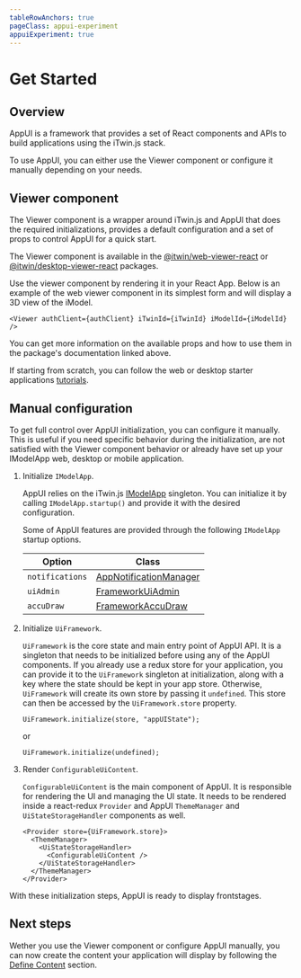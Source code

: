 ```yaml
---
tableRowAnchors: true
pageClass: appui-experiment
appuiExperiment: true
---
```


# Get Started

## Overview

AppUI is a framework that provides a set of React components and APIs to build applications using the iTwin.js stack.

To use AppUI, you can either use the Viewer component or configure it manually depending on your needs.

## Viewer component

The Viewer component is a wrapper around iTwin.js and AppUI that does the required initializations, provides a default configuration and a set of props to control AppUI for a quick start.

The Viewer component is available in the [@itwin/web-viewer-react](https://www.npmjs.com/package/@itwin/web-viewer-react) or [@itwin/desktop-viewer-react](https://www.npmjs.com/package/@itwin/desktop-viewer-react) packages.

Use the viewer component by rendering it in your React App. Below is an example of the web viewer component in its simplest form and will display a 3D view of the iModel.

```tsx
<Viewer authClient={authClient} iTwinId={iTwinId} iModelId={iModelId} />
```

You can get more information on the available props and how to use them in the package's documentation linked above.

If starting from scratch, you can follow the web or desktop starter applications [tutorials](../../learning/tutorials/index.md#starter-applications).

## Manual configuration

To get full control over AppUI initialization, you can configure it manually. This is useful if you need specific behavior during the initialization, are not satisfied with the Viewer component behavior or already have set up your IModelApp web, desktop or mobile application.

1. Initialize `IModelApp`.

   AppUI relies on the iTwin.js [IModelApp]($core-frontend) singleton. You can initialize it by calling `IModelApp.startup()` and provide it with the desired configuration.

   Some of AppUI features are provided through the following `IModelApp` startup options.

   | Option          | Class                                  |
   | --------------- | -------------------------------------- |
   | `notifications` | [AppNotificationManager]($appui-react) |
   | `uiAdmin`       | [FrameworkUiAdmin]($appui-react)       |
   | `accuDraw`      | [FrameworkAccuDraw]($appui-react)      |

   <!-- Here we have a problem, we don't have the type of learning document that we are currently writing that matches the level of information we give here for IModelApp setup part...

   You can find more information on setting up IModelApp in the learning section .?.?.?
    -->

2. Initialize `UiFramework`.

   `UiFramework` is the core state and main entry point of AppUI API. It is a singleton that needs to be initialized before using any of the AppUI components. If you already use a redux store for your application, you can provide it to the `UiFramework` singleton at initialization, along with a key where the state should be kept in your app store. Otherwise, `UiFramework` will create its own store by passing it `undefined`. This store can then be accessed by the `UiFramework.store` property.

   ```tsx
   UiFramework.initialize(store, "appUIState");
   ```

   or

   ```tsx
   UiFramework.initialize(undefined);
   ```

3. Render `ConfigurableUiContent`.

   `ConfigurableUiContent` is the main component of AppUI. It is responsible for rendering the UI and managing the UI state. It needs to be rendered inside a react-redux `Provider` and AppUI `ThemeManager` and `UiStateStorageHandler` components as well.

   ```tsx
   <Provider store={UiFramework.store}>
     <ThemeManager>
       <UiStateStorageHandler>
         <ConfigurableUiContent />
       </UiStateStorageHandler>
     </ThemeManager>
   </Provider>
   ```

With these initialization steps, AppUI is ready to display frontstages.

## Next steps

Wether you use the Viewer component or configure AppUI manually, you can now create the content your application will display by following the [Define Content](./define-content.md) section.
